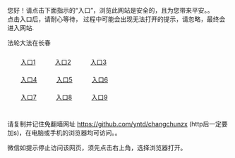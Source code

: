 您好！请点击下面指示的“入口”，浏览此网站是安全的，且为您带来平安。。 <br/>
点击入口后，请耐心等待， 过程中可能会出现无法打开的提示，请忽略，最终会进入网站. </br>

法轮大法在长春<br/>
<div style="padding:10px"><a style="margin:20px" target="_blank" href="https://dnt4og82lw1bb.cloudfront.net/2Qpsp?skndm" id="ccLink1" rel="nofollow">入口1</a> <a target="_blank" style="margin:20px" href="https://d2peyiurjnvy6z.cloudfront.net/2Qpsp?wyeogbh" id="ccLink2" rel="nofollow">入口2</a> <a style="margin:20px" target="_blank" href="https://d2j1wohn47ry6w.cloudfront.net/2Qpsp?efefuoya" id="ccLink3" rel="nofollow">入口3</a></div>

<div style="padding:10px" ><a style="margin:20px" target="_blank" href="https://dnt4og82lw1bb.cloudfront.net/2Qpsp?skndm" id="ccLink4" rel="nofollow">入口4</a> <a style="margin:20px" href="https://d2peyiurjnvy6z.cloudfront.net/2Qpsp?wyeogbh" target="_blank" id="ccLink5" rel="nofollow">入口5</a> <a style="margin:20px" href="https://d2j1wohn47ry6w.cloudfront.net/2Qpsp?efefuoya" target="_blank" id="ccLink6" rel="nofollow">入口6</a></div>

<div style="padding:10px"><a style="margin:20px" target="_blank" href="https://dnt4og82lw1bb.cloudfront.net/2Qpsp?skndm" id="ccLink7" rel="nofollow">入口7</a> <a style="margin:20px" href="https://d2peyiurjnvy6z.cloudfront.net/2Qpsp?wyeogbh" target="_blank" id="ccLink8" rel="nofollow">入口8</a> <a style="margin:20px" target="_blank" href="https://d2j1wohn47ry6w.cloudfront.net/2Qpsp?efefuoya" id="ccLink9" rel="nofollow">入口9</a></div>

<br/>



请复制并记住免翻墙网址 https://github.com/yntd/changchunzx (http后一定要加s)，在电脑或手机的浏览器均可访问。。<br/>

微信如提示停止访问该网页，须先点击右上角，选择浏览器打开。
